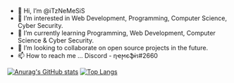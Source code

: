 - 👋 Hi, I’m @iTzNeMeSiS
- 👀 I’m interested in Web Development, Programming, Computer Science, Cyber Security.
- 🌱 I’m currently learning Programming, Web Development, Computer Science & Cyber Security.
- 💞️ I’m looking to collaborate on open source projects in the future.
- 📫 How to reach me ... Discord - ηҽϻєֆɨร#2660

<!---
iTzNeMeSiS/iTzNeMeSiS is a ✨ special ✨ repository because its `README.md` (this file) appears on your GitHub profile.
You can click the Preview link to take a look at your changes.
--->
[![Anurag's GitHub stats](https://github-readme-stats.vercel.app/api?username=iTzNeMeSiS)](https://github.com/anuraghazra/github-readme-stats)
[![Top Langs](https://github-readme-stats.vercel.app/api/top-langs/?username=iTzNeMeSiS)](https://github.com/anuraghazra/github-readme-stats)

